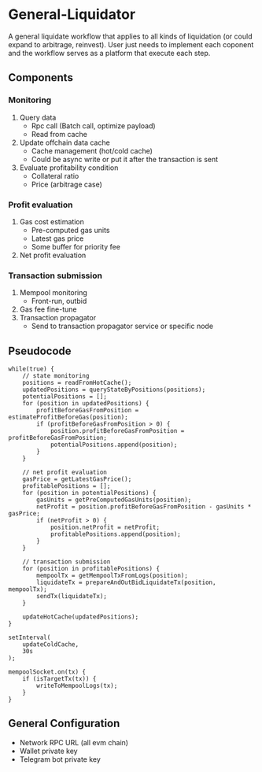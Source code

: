# General-Liquidator
A general liquidate workflow that applies to all kinds of liquidation (or could expand to arbitrage, reinvest). User just needs to implement each coponent and the workflow serves as a platform that execute each step.

## Components
### Monitoring
1. Query data
    - Rpc call (Batch call, optimize payload)
    - Read from cache
2. Update offchain data cache
    - Cache management (hot/cold cache)
    - Could be async write or put it after the transaction is sent
3. Evaluate profitability condition
    - Collateral ratio
    - Price (arbitrage case)

### Profit evaluation
1. Gas cost estimation
    - Pre-computed gas units
    - Latest gas price
    - Some buffer for priority fee
2. Net profit evaluation

### Transaction submission
1. Mempool monitoring
    - Front-run, outbid
2. Gas fee fine-tune
3. Transaction propagator
    - Send to transaction propagator service or specific node

## Pseudocode
```
while(true) {
    // state monitoring
    positions = readFromHotCache();
    updatedPositions = queryStateByPositions(positions);
    potentialPositions = [];
    for (position in updatedPositions) {
        profitBeforeGasFromPosition = estimateProfitBeforeGas(position);
        if (profitBeforeGasFromPosition > 0) {
            position.profitBeforeGasFromPosition = profitBeforeGasFromPosition;
            potentialPositions.append(position);
        }
    }

    // net profit evaluation
    gasPrice = getLatestGasPrice();
    profitablePositions = [];
    for (position in potentialPositions) {
        gasUnits = getPreComputedGasUnits(position);
        netProfit = position.profitBeforeGasFromPosition - gasUnits * gasPrice;
        if (netProfit > 0) {
            position.netProfit = netProfit;
            profitablePositions.append(position);
        }
    }

    // transaction submission
    for (position in profitablePositions) {
        mempoolTx = getMempoolTxFromLogs(position);
        liquidateTx = prepareAndOutBidLiquidateTx(position, mempoolTx);
        sendTx(liquidateTx);
    }

    updateHotCache(updatedPositions);
}

setInterval(
    updateColdCache,
    30s
);

mempoolSocket.on(tx) {
    if (isTargetTx(tx)) {
        writeToMempoolLogs(tx);
    }
}
```

## General Configuration
- Network RPC URL (all evm chain)
- Wallet private key
- Telegram bot private key

